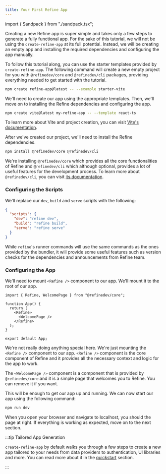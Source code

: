 ```yaml
---
title: Your First Refine App
---
```


import { Sandpack } from "./sandpack.tsx";

<Sandpack>

Creating a new Refine app is super simple and takes only a few steps to generate a fully functional app. For the sake of this tutorial, we will not be using the `create-refine-app` at its full potential. Instead, we will be creating an empty app and installing the required dependencies and configuring the app manually.

<Tabs wrapContent={false}>

<TabItem value="quick" label="Quick Setup">

To follow this tutorial along, you can use the starter templates provided by `create-refine-app`. The following command will create a new empty project for you with `@refinedev/core` and `@refinedev/cli` packages, providing everything needed to get started with the tutorial.

```sh
npm create refine-app@latest -- --example starter-vite
```

</TabItem>

<TabItem value="manual" label="Manual Setup">

We'll need to create our app using the appropriate templates. Then, we'll move on to installing the Refine dependencies and configuring the app.

```sh
npm create vite@latest my-refine-app -- --template react-ts
```

To learn more about Vite and project creation, you can visit [Vite's documentation](https://vitejs.dev/guide/#scaffolding-your-first-vite-project).

After we've created our project, we'll need to install the Refine dependencies.

```sh
npm install @refinedev/core @refinedev/cli
```

We're installing `@refinedev/core` which provides all the core functionalities of Refine and `@refinedev/cli` which although optional, provides a lot of useful features for the development process. To learn more about `@refinedev/cli`, you can visit [its documentation](/docs/packages/cli).

### Configuring the Scripts

We'll replace our `dev`, `build` and `serve` scripts with the following:

```json
{
  "scripts": {
    "dev": "refine dev",
    "build": "refine build",
    "serve": "refine serve"
  }
}
```

While `refine`'s runner commands will use the same commands as the ones provided by the bundler, it will provide some useful features such as version checks for the dependencies and announcements from Refine team.

### Configuring the App

We'll need to mount `<Refine />` component to our app. We'll mount it to the root of our app.

```tsx title="src/App.tsx"
import { Refine, WelcomePage } from "@refinedev/core";

function App() {
  return (
    <Refine>
      <WelcomePage />
    </Refine>
  );
}

export default App;
```

We're not really doing anything special here. We're just mounting the `<Refine />` component to our app. `<Refine />` component is the core component of Refine and it provides all the necessary context and logic for the app to work.

The `<WelcomePage />` component is a component that is provided by `@refinedev/core` and it is a simple page that welcomes you to Refine. You can remove it if you want.

This will be enough to get our app up and running. We can now start our app using the following command:

```sh
npm run dev
```

When you open your browser and navigate to localhost, you should the page at right. If everything is working as expected, move on to the next section.

</TabItem>

</Tabs>

:::tip Tailored App Generation

`create-refine-app` by default walks you through a few steps to create a new app tailored to your needs from data providers to authentication, UI libraries and more. You can read more about it in the [quickstart](/docs/getting-started/quickstart) section.

:::

</Sandpack>
